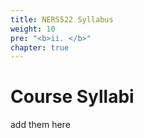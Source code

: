 ```yaml
---
title: NERS522 Syllabus
weight: 10
pre: "<b>ii. </b>"
chapter: true
---
```



# Course Syllabi

add them here
